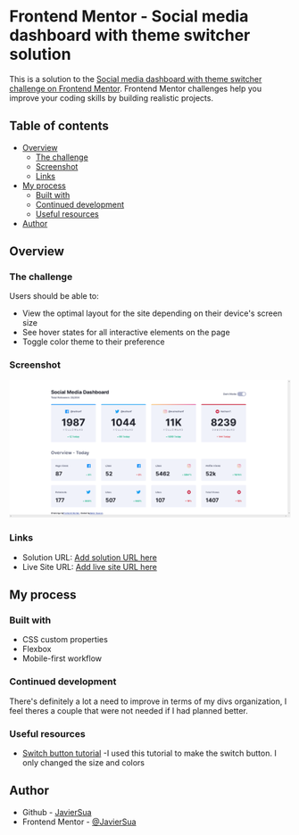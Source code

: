 # Frontend Mentor - Social media dashboard with theme switcher solution

This is a solution to the [Social media dashboard with theme switcher challenge on Frontend Mentor](https://www.frontendmentor.io/challenges/social-media-dashboard-with-theme-switcher-6oY8ozp_H). Frontend Mentor challenges help you improve your coding skills by building realistic projects. 

## Table of contents

- [Overview](#overview)
  - [The challenge](#the-challenge)
  - [Screenshot](#screenshot)
  - [Links](#links)
- [My process](#my-process)
  - [Built with](#built-with)
  - [Continued development](#continued-development)
  - [Useful resources](#useful-resources)
- [Author](#author)


## Overview

### The challenge

Users should be able to:

- View the optimal layout for the site depending on their device's screen size
- See hover states for all interactive elements on the page
- Toggle color theme to their preference

### Screenshot

![](./screenshot.png)

### Links

- Solution URL: [Add solution URL here](https://your-solution-url.com)
- Live Site URL: [Add live site URL here](https://your-live-site-url.com)

## My process

### Built with

- CSS custom properties
- Flexbox
- Mobile-first workflow


### Continued development

There's definitely a lot a need to improve in terms of my divs organization, I feel theres a couple that were not needed if I had planned better.

### Useful resources

- [Switch button tutorial](https://www.youtube.com/watch?v=uCjDIMADK0w) -I used this tutorial to make the switch button. I only changed the size and colors

## Author

- Github - [JavierSua](https://github.com/JavierSua)
- Frontend Mentor - [@JavierSua](https://www.frontendmentor.io/profile/JavierSua)

